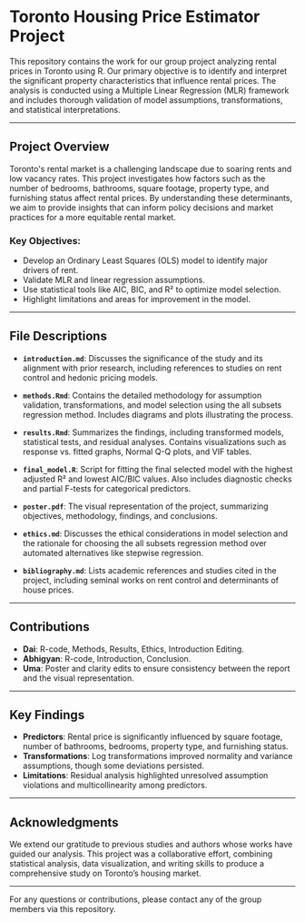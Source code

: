 # Toronto Housing Price Estimator Project

This repository contains the work for our group project analyzing rental prices in Toronto using R. Our primary objective is to identify and interpret the significant property characteristics that influence rental prices. The analysis is conducted using a Multiple Linear Regression (MLR) framework and includes thorough validation of model assumptions, transformations, and statistical interpretations.

---

## Project Overview

Toronto's rental market is a challenging landscape due to soaring rents and low vacancy rates. This project investigates how factors such as the number of bedrooms, bathrooms, square footage, property type, and furnishing status affect rental prices. By understanding these determinants, we aim to provide insights that can inform policy decisions and market practices for a more equitable rental market.

### Key Objectives:
- Develop an Ordinary Least Squares (OLS) model to identify major drivers of rent.
- Validate MLR and linear regression assumptions.
- Use statistical tools like AIC, BIC, and R² to optimize model selection.
- Highlight limitations and areas for improvement in the model.

---

## File Descriptions

- **`introduction.md`**: Discusses the significance of the study and its alignment with prior research, including references to studies on rent control and hedonic pricing models.

- **`methods.Rmd`**: Contains the detailed methodology for assumption validation, transformations, and model selection using the all subsets regression method. Includes diagrams and plots illustrating the process.

- **`results.Rmd`**: Summarizes the findings, including transformed models, statistical tests, and residual analyses. Contains visualizations such as response vs. fitted graphs, Normal Q-Q plots, and VIF tables.

- **`final_model.R`**: Script for fitting the final selected model with the highest adjusted R² and lowest AIC/BIC values. Also includes diagnostic checks and partial F-tests for categorical predictors.

- **`poster.pdf`**: The visual representation of the project, summarizing objectives, methodology, findings, and conclusions.

- **`ethics.md`**: Discusses the ethical considerations in model selection and the rationale for choosing the all subsets regression method over automated alternatives like stepwise regression.

- **`bibliography.md`**: Lists academic references and studies cited in the project, including seminal works on rent control and determinants of house prices.

---

## Contributions

- **Dai**: R-code, Methods, Results, Ethics, Introduction Editing.
- **Abhigyan**: R-code, Introduction, Conclusion.
- **Uma**: Poster and clarity edits to ensure consistency between the report and the visual representation.

---

## Key Findings

- **Predictors**: Rental price is significantly influenced by square footage, number of bathrooms, bedrooms, property type, and furnishing status.
- **Transformations**: Log transformations improved normality and variance assumptions, though some deviations persisted.
- **Limitations**: Residual analysis highlighted unresolved assumption violations and multicollinearity among predictors.

---

## Acknowledgments

We extend our gratitude to previous studies and authors whose works have guided our analysis. This project was a collaborative effort, combining statistical analysis, data visualization, and writing skills to produce a comprehensive study on Toronto’s housing market.

---

For any questions or contributions, please contact any of the group members via this repository.
